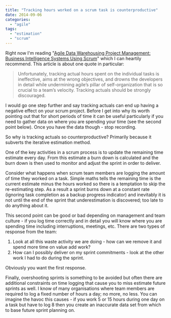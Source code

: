 ```yaml
---
title: "Tracking hours worked on a scrum task is counterproductive"
date: 2014-09-06
categories: 
  - "agile"
tags: 
  - "estimation"
  - "scrum"
---
```


Right now I'm reading "[Agile Data Warehousing Project Management: Business Intelligence Systems Using Scrum](http://www.amazon.co.uk/gp/product/B00AMZZQRK/ref=as_li_tl?ie=UTF8&camp=1634&creative=19450&creativeASIN=B00AMZZQRK&linkCode=as2&tag=jamessnape-21)" which I can heartily recommend. This article is about one quote in particular:

> Unfortunately, tracking actual hours spent on the individual tasks is ineffective, aims at the wrong objectives, and drowns the developers in detail while undermining agile’s pillar of self-organization that is so crucial to a team’s velocity. Tracking actuals should be strongly discouraged.

I would go one step further and say tracking actuals can end up having a negative effect on your scrum project. Before I get into why its worth pointing out that for short periods of time it can be useful particularly if you need to gather data on where you are spending your time (see the second point below). Once you have the data though - stop recording.

So why is tracking actuals so counterproductive? Primarily because it subverts the iterative estimation method.

One of the key activities in a scrum process is to update the remaining time estimate every day. From this estimate a burn down is calculated and the burn down is then used to monitor and adjust the sprint in order to deliver.

Consider what happens when scrum team members are logging the amount of time they worked on a task. Simple maths tells the remaining time is the current estimate minus the hours worked so there is a temptation to skip the re-estimating step. As a result a sprint burns down at a constant rate (ignoring task completion as a backup progress indicator) and inevitably it is not until the end of the sprint that underestimation is discovered; too late to do anything about it.

This second point can be good or bad depending on management and team culture - if you log time correctly and in detail you will know where you are spending time including interruptions, meetings, etc. There are two types of response from the team:

1. Look at all this waste activity we are doing - how can we remove it and spend more time on value add work?
2. How can I possibly deliver on my sprint commitments - look at the other work I had to do during the sprint.

Obviously you want the first response.

Finally, overshooting sprints is something to be avoided but often there are additional constraints on time logging that cause you to miss estimate future sprints as well. I know of many organisations where team members are required to log a fixed number of hours a day; no more, no less. You can imagine the havoc this causes - if you work 5 or 15 hours during one day on a task but have to log 8 then you create an inaccurate data set from which to base future sprint planning on.
